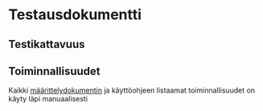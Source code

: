 # Testausdokumentti
## Testikattavuus

## Toiminnallisuudet
Kaikki [määrittelydokumentin](https://github.com/henrhaat/otm-harkkatyo/blob/master/harjoitustyo/dokumentointi/vaativuusmaarittely.md) ja käyttöohjeen listaamat toiminnallisuudet on käyty läpi manuaalisesti
